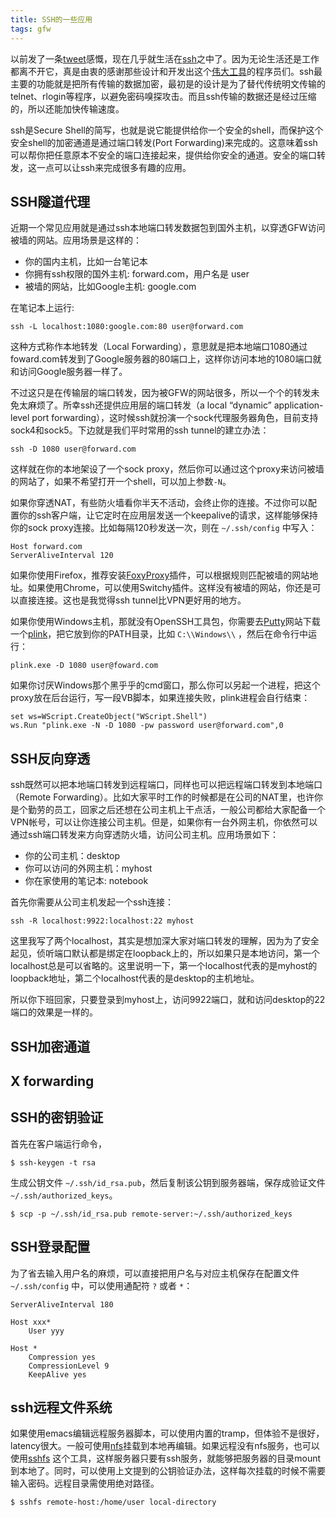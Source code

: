 ```yaml
---
title: SSH的一些应用
tags: gfw
---
```


以前发了一条[tweet](http://twitter.com/erera/status/10512170572)感慨，现在几乎就生活在[ssh](http://en.wikipedia.org/wiki/Secure_Shell)之中了。因为无论生活还是工作都离不开它，真是由衷的感谢那些设计和开发出这个[伟大工具](http://en.wikipedia.org/wiki/OpenSSH)的程序员们。ssh最主要的功能就是把所有传输的数据加密，最初是的设计是为了替代传统明文传输的telnet、rlogin等程序，以避免密码嗅探攻击。而且ssh传输的数据还是经过压缩的，所以还能加快传输速度。

ssh是Secure Shell的简写，也就是说它能提供给你一个安全的shell，而保护这个安全shell的加密通道是通过端口转发(Port Forwarding)来完成的。这意味着ssh可以帮你把任意原本不安全的端口连接起来，提供给你安全的通道。安全的端口转发，这一点可以让ssh来完成很多有趣的应用。

## SSH隧道代理

近期一个常见应用就是通过ssh本地端口转发数据包到国外主机，以穿透GFW访问被墙的网站。应用场景是这样的：

- 你的国内主机，比如一台笔记本
- 你拥有ssh权限的国外主机: forward.com，用户名是 user
- 被墙的网站，比如Google主机: google.com

在笔记本上运行:

    ssh -L localhost:1080:google.com:80 user@forward.com

这种方式称作本地转发（Local Forwarding），意思就是把本地端口1080通过foward.com转发到了Google服务器的80端口上，这样你访问本地的1080端口就和访问Google服务器一样了。

不过这只是在传输层的端口转发，因为被GFW的网站很多，所以一个个的转发未免太麻烦了。所幸ssh还提供应用层的端口转发（a local “dynamic” application-level port forwarding），这时候ssh就扮演一个sock代理服务器角色，目前支持sock4和sock5。下边就是我们平时常用的ssh tunnel的建立办法：

    ssh -D 1080 user@forward.com

这样就在你的本地架设了一个sock proxy，然后你可以通过这个proxy来访问被墙的网站了，如果不希望打开一个shell，可以加上参数`-N`。

如果你穿透NAT，有些防火墙看你半天不活动，会终止你的连接。不过你可以配置你的ssh客户端，让它定时在应用层发送一个keepalive的请求，这样能够保持你的sock proxy连接。比如每隔120秒发送一次，则在 `~/.ssh/config` 中写入：

    Host forward.com
    ServerAliveInterval 120

如果你使用Firefox，推荐安装[FoxyProxy](http://foxyproxy.mozdev.org/)插件，可以根据规则匹配被墙的网站地址。如果使用Chrome，可以使用Switchy插件。这样没有被墙的网站，你还是可以直接连接。这也是我觉得ssh tunnel比VPN更好用的地方。

如果你使用Windows主机，那就没有OpenSSH工具包，你需要去[Putty](http://www.chiark.greenend.org.uk/~sgtatham/putty/)网站下载一个[plink](http://the.earth.li/~sgtatham/putty/latest/x86/plink.exe)，把它放到你的PATH目录，比如 `C:\\Windows\\` ，然后在命令行中运行：

    plink.exe -D 1080 user@foward.com

如果你讨厌Windows那个黑乎乎的cmd窗口，那么你可以另起一个进程，把这个proxy放在后台运行，写一段VB脚本，如果连接失败，plink进程会自行结束：

    set ws=WScript.CreateObject("WScript.Shell")
    ws.Run "plink.exe -N -D 1080 -pw password user@forward.com",0

## SSH反向穿透

ssh既然可以把本地端口转发到远程端口，同样也可以把远程端口转发到本地端口（Remote Forwarding）。比如大家平时工作的时候都是在公司的NAT里，也许你是个勤劳的员工，回家之后还想在公司主机上干点活，一般公司都给大家配备一个VPN帐号，可以让你连接公司主机。但是，如果你有一台外网主机，你依然可以通过ssh端口转发来方向穿透防火墙，访问公司主机。应用场景如下：

- 你的公司主机：desktop
- 你可以访问的外网主机：myhost
- 你在家使用的笔记本: notebook

首先你需要从公司主机发起一个ssh连接：

    ssh -R localhost:9922:localhost:22 myhost

这里我写了两个localhost，其实是想加深大家对端口转发的理解，因为为了安全起见，侦听端口默认都是绑定在loopback上的，所以如果只是本地访问，第一个localhost总是可以省略的。这里说明一下，第一个localhost代表的是myhost的loopback地址，第二个localhost代表的是desktop的主机地址。

所以你下班回家，只要登录到myhost上，访问9922端口，就和访问desktop的22端口的效果是一样的。

## SSH加密通道
## X forwarding
## SSH的密钥验证

首先在客户端运行命令，

    $ ssh-keygen -t rsa

生成公钥文件 `~/.ssh/id_rsa.pub`，然后复制该公钥到服务器端，保存成验证文件 `~/.ssh/authorized_keys`。

    $ scp -p ~/.ssh/id_rsa.pub remote-server:~/.ssh/authorized_keys

## SSH登录配置

为了省去输入用户名的麻烦，可以直接把用户名与对应主机保存在配置文件 `~/.ssh/config` 中，可以使用通配符 `?` 或者 `*`：

    ServerAliveInterval 180

    Host xxx*
    	User yyy

    Host *
    	Compression yes
    	CompressionLevel 9
    	KeepAlive yes

## ssh远程文件系统

如果使用emacs编辑远程服务器脚本，可以使用内置的tramp，但体验不是很好，latency很大。一般可使用[nfs](http://en.wikipedia.org/wiki/Network_File_System_%28protocol%29)挂载到本地再编辑。如果远程没有nfs服务，也可以使用[sshfs](http://en.wikipedia.org/wiki/SSHFS) 这个工具，这样服务器只要有ssh服务，就能够把服务器的目录mount到本地了。同时，可以使用上文提到的公钥验证办法，这样每次挂载的时候不需要输入密码。远程目录需使用绝对路径。

    $ sshfs remote-host:/home/user local-directory
